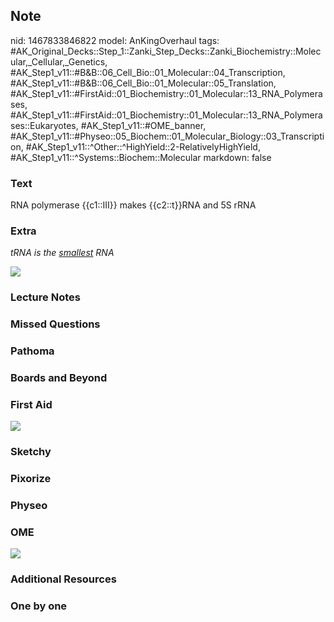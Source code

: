 ## Note
nid: 1467833846822
model: AnKingOverhaul
tags: #AK_Original_Decks::Step_1::Zanki_Step_Decks::Zanki_Biochemistry::Molecular,_Cellular,_Genetics, #AK_Step1_v11::#B&B::06_Cell_Bio::01_Molecular::04_Transcription, #AK_Step1_v11::#B&B::06_Cell_Bio::01_Molecular::05_Translation, #AK_Step1_v11::#FirstAid::01_Biochemistry::01_Molecular::13_RNA_Polymerases, #AK_Step1_v11::#FirstAid::01_Biochemistry::01_Molecular::13_RNA_Polymerases::Eukaryotes, #AK_Step1_v11::#OME_banner, #AK_Step1_v11::#Physeo::05_Biochem::01_Molecular_Biology::03_Transcription, #AK_Step1_v11::^Other::^HighYield::2-RelativelyHighYield, #AK_Step1_v11::^Systems::Biochem::Molecular
markdown: false

### Text
<div>
  RNA polymerase {{c1::III}} makes {{c2::t}}RNA and 5S rRNA
</div>

### Extra
<i>tRNA is the <u>smallest</u> RNA</i>
<div><img src="RNA%20polymerases_1606536512076.png"></div>

### Lecture Notes


### Missed Questions


### Pathoma


### Boards and Beyond


### First Aid
<img src="tmpw2ZAOZ.png">

### Sketchy


### Pixorize


### Physeo


### OME
<div class="ome-widget">
  <a href="https://onlinemeded.org?ref=anki"><img src=
  "_OME_AnkiFlashcards_General_3.png"></a>
</div>

### Additional Resources


### One by one

